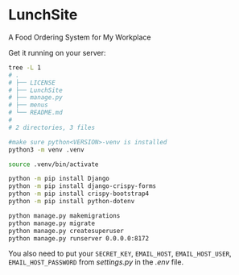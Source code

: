 # LunchSite
A Food Ordering System for My Workplace

Get it running on your server:
```bash
tree -L 1
# .
# ├── LICENSE
# ├── LunchSite
# ├── manage.py
# ├── menus
# └── README.md
# 
# 2 directories, 3 files

#make sure python<VERSION>-venv is installed
python3 -m venv .venv

source .venv/bin/activate

python -m pip install Django
python -m pip install django-crispy-forms
python -m pip install crispy-bootstrap4
python -m pip install python-dotenv

python manage.py makemigrations
python manage.py migrate
python manage.py createsuperuser
python manage.py runserver 0.0.0.0:8172
```
You also need to put your `SECRET_KEY`, `EMAIL_HOST`, `EMAIL_HOST_USER`,
`EMAIL_HOST_PASSWORD` from _settings.py_ in the _.env_ file.
